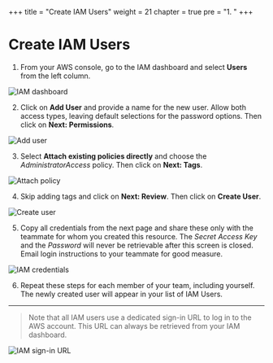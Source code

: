 +++
title = "Create IAM Users"
weight = 21
chapter = true
pre = "1. "
+++

# Create IAM Users

1. From your AWS console, go to the IAM dashboard and select **Users** from the left column.

![IAM dashboard](/iam-dashboard.png?classes=border)

2. Click on **Add User** and provide a name for the new user. Allow both access types, leaving default selections for the password options. Then click on **Next: Permissions**.

![Add user](/iam-add-user.png?classes=border)

3. Select **Attach existing policies directly** and choose the _AdministratorAccess_ policy. Then click on **Next: Tags**.

![Attach policy](/iam-attach-policy.png?classes=border)

4. Skip adding tags and click on **Next: Review**. Then click on **Create User**.

![Create user](/iam-create-user.png?classes=border)

5. Copy all credentials from the next page and share these only with the teammate for whom you created this resource. The _Secret Access Key_ and the _Password_ will never be retrievable after this screen is closed. Email login instructions to your teammate for good measure.

![IAM credentials](/iam-credentials.png?classes=border)

6. Repeat these steps for each member of your team, including yourself. The newly created user will appear in your list of IAM Users.

---

> Note that all IAM users use a dedicated sign-in URL to log in to the AWS account. This URL can always be retrieved from your IAM dashboard.

![IAM sign-in URL](/iam-signin-url.png?classes=border)
